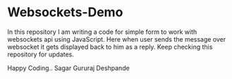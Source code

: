 # Websockets-Demo
In this repository I am writing a code for simple form to work with websockets api using JavaScript.
Here when user sends the message over websocket it gets displayed back to him as a reply.
Keep checking this repository for updates.


Happy Coding..
Sagar Gururaj Deshpande
